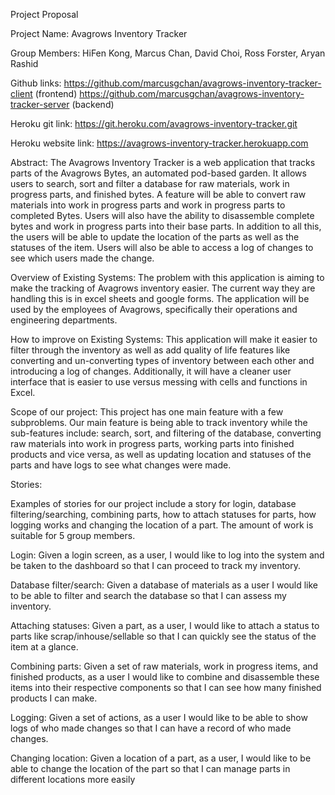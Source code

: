 Project Proposal

Project Name: Avagrows Inventory Tracker

Group Members: HiFen Kong, Marcus Chan, David Choi, Ross Forster, Aryan Rashid

Github links:
https://github.com/marcusgchan/avagrows-inventory-tracker-client (frontend)
https://github.com/marcusgchan/avagrows-inventory-tracker-server (backend)

Heroku git link:
https://git.heroku.com/avagrows-inventory-tracker.git

Heroku website link:
https://avagrows-inventory-tracker.herokuapp.com

Abstract:
The Avagrows Inventory Tracker is a web application that tracks parts of the Avagrows Bytes, an automated pod-based garden. It allows users to search, sort and filter a database for raw materials, work in progress parts, and finished bytes. A feature will be able to convert raw materials into work in progress parts and work in progress parts to completed Bytes. Users will also have the ability to disassemble complete bytes and work in progress parts into their base parts. In addition to all this, the users will be able to update the location of the parts as well as the statuses of the item. Users will also be able to access a log of changes to see which users made the change.

Overview of Existing Systems:
The problem with this application is aiming to make the tracking of Avagrows inventory easier. The current way they are handling this is in excel sheets and google forms. The application will be used by the employees of Avagrows, specifically their operations and engineering departments.

How to improve on Existing Systems:
This application will make it easier to filter through the inventory as well as add quality of life features like converting and un-converting types of inventory between each other and introducing a log of changes. Additionally, it will have a cleaner user interface that is easier to use versus messing with cells and functions in Excel.

Scope of our project:
This project has one main feature with a few subproblems. Our main feature is being able to track inventory while the sub-features include: search, sort, and filtering of the database,  converting raw materials into work in progress parts, working parts into finished products and vice versa, as well as updating location and statuses of the parts and have logs to see what changes were made. 
 
Stories:
    
Examples of stories for our project include a story for login, database filtering/searching, combining parts, how to attach statuses for parts, how logging works and changing the location of a part. The amount of work is suitable for 5 group members.

Login: Given a login screen, as a user, I would like to log into the system and be taken to the dashboard so that I can proceed to track my inventory.

Database filter/search: Given a database of materials as a user I would like to be able to filter and  search the database so that I can assess my inventory.

Attaching statuses: Given a part, as a user, I would like to attach a status to parts like scrap/inhouse/sellable so that I can quickly see the status of the item at a glance.

Combining parts: Given a set of raw materials, work in progress items, and finished products, as a user I would like to combine and disassemble these items into their respective components so that I can see how many finished products I can make.

Logging: Given a set of actions, as a user I would like to be able to show logs of who made changes so that I can have a record of who made changes.

Changing location: Given a location of a part, as a user, I would like to be able to change the location of the part so that I can manage parts in different locations more easily
